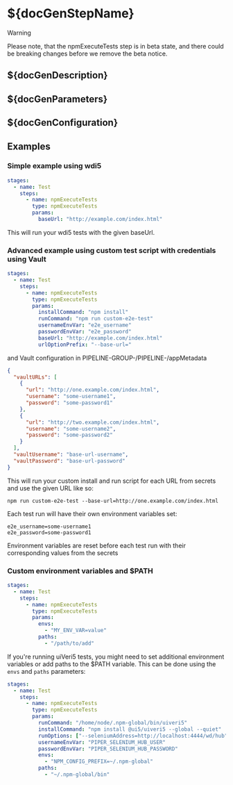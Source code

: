 # ${docGenStepName}

> [!WARNING]
> Please note, that the npmExecuteTests step is in beta state, and there could be breaking changes before we remove the beta notice.

## ${docGenDescription}

## ${docGenParameters}

## ${docGenConfiguration}

## Examples

### Simple example using wdi5

```yaml
stages:
  - name: Test
    steps:
      - name: npmExecuteTests
        type: npmExecuteTests
        params:
          baseUrl: "http://example.com/index.html"
```

This will run your wdi5 tests with the given baseUrl.

### Advanced example using custom test script with credentials using Vault

```yaml
stages:
  - name: Test
    steps:
      - name: npmExecuteTests
        type: npmExecuteTests
        params:
          installCommand: "npm install"
          runCommand: "npm run custom-e2e-test"
          usernameEnvVar: "e2e_username"
          passwordEnvVar: "e2e_password"
          baseUrl: "http://example.com/index.html"
          urlOptionPrefix: "--base-url="
```

and Vault configuration in PIPELINE-GROUP-<id>/PIPELINE-<id>/appMetadata

```json
{
  "vaultURLs": [
    {
      "url": "http://one.example.com/index.html",
      "username": "some-username1",
      "password": "some-password1"
    },
    {
      "url": "http://two.example.com/index.html",
      "username": "some-username2",
      "password": "some-password2"
    }
  ],
  "vaultUsername": "base-url-username",
  "vaultPassword": "base-url-password"
}
```

This will run your custom install and run script for each URL from secrets and use the given URL like so:

```shell
npm run custom-e2e-test --base-url=http://one.example.com/index.html
```

Each test run will have their own environment variables set:

```shell
e2e_username=some-username1
e2e_password=some-password1
```

Environment variables are reset before each test run with their corresponding values from the secrets

### Custom environment variables and $PATH

```yaml
stages:
  - name: Test
    steps:
      - name: npmExecuteTests
        type: npmExecuteTests
        params:
          envs:
            - "MY_ENV_VAR=value"
          paths:
            - "/path/to/add"
```

If you're running uiVeri5 tests, you might need to set additional environment variables or add paths to the $PATH variable. This can be done using the `envs` and `paths` parameters:

```yaml
stages:
  - name: Test
    steps:
      - name: npmExecuteTests
        type: npmExecuteTests
        params:
          runCommand: "/home/node/.npm-global/bin/uiveri5"
          installCommand: "npm install @ui5/uiveri5 --global --quiet"
          runOptions: ["--seleniumAddress=http://localhost:4444/wd/hub"]
          usernameEnvVar: "PIPER_SELENIUM_HUB_USER"
          passwordEnvVar: "PIPER_SELENIUM_HUB_PASSWORD"
          envs:
            - "NPM_CONFIG_PREFIX=~/.npm-global"
          paths:
            - "~/.npm-global/bin"
```
